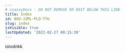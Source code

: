```yaml
---
# snazzyDocs - DO NOT REMOVE OR EDIT BELOW THIS LINE
title: Index
id: BXO-JZML-PLQ-TYU
slug: index
isVisible: true
lastUpdated: '2022-02-27 00:15:30'
---
```

ioiodnkk